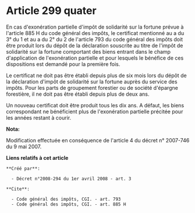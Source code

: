 # Article 299 quater

En cas d'exonération partielle d'impôt de solidarité sur la fortune prévue à l'article 885 H du code général des impôts, le
certificat mentionné au a du 3° du 1 et au a du 2° du 2 de l'article 793 du code général des impôts doit être produit lors du
dépôt de la déclaration souscrite au titre de l'impôt de solidarité sur la fortune comportant des biens entrant dans le champ
d'application de l'exonération partielle et pour lesquels le bénéfice de ces dispositions est demandé pour la première fois. 

Le certificat ne doit pas être établi depuis plus de six mois lors du dépôt de la déclaration d'impôt de solidarité sur la
fortune auprès du service des impôts. Pour les parts de groupement forestier ou de société d'épargne forestière, il ne doit
pas être établi depuis plus de deux ans. 

Un nouveau certificat doit être produit tous les dix ans. A défaut, les biens correspondant ne bénéficient plus de
l'exonération partielle précitée pour les années restant à courir.

**Nota:**

Modification effectuée en conséquence de l'article 4 du décret n° 2007-746 du 9 mai 2007.

**Liens relatifs à cet article**

	**Créé par**:

	  - Décret n°2008-294 du 1er avril 2008 - art. 3

	**Cite**:

	  - Code général des impôts, CGI. - art. 793
	  - Code général des impôts, CGI. - art. 885 H
